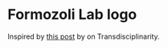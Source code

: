 # Formozoli Lab logo

Inspired by  [this post](https://www.arj.no/2012/03/12/disciplinarities-2/) by on Transdisciplinarity.
